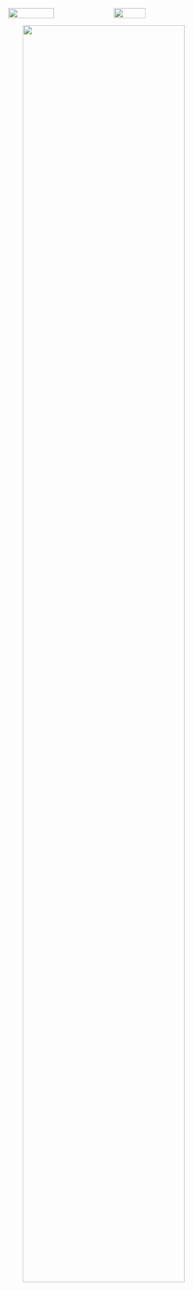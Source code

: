 <!-- <p align="center">
  <img
    width="80%"
    src="https://capsule-render.vercel.app/api?type=waving&color=auto&height=200&fontAlignY=40&section=header&text=Ryuna&fontSize=80"
    align="center"
  />
</p> -->

<p align="center" style="display: flex; flex-wrap: nowrap">
  <img
    width="42.5%"
    src="https://github-readme-stats.vercel.app/api?username=anottrx&theme=gotham&count_private=true&show_icons=true"
  />
  <img
    width="35.5%"
    src="https://github-readme-stats.vercel.app/api/top-langs?username=anottrx&show_icons=true&locale=en&layout=compact&theme=gotham"
  />
</p>

<p align="center">
  <img
    width="80%"
    src="https://github.com/anottrx/anottrx/blob/output/github-contribution-grid-snake.svg"
  />
</p>

<!-- 
![header](https://capsule-render.vercel.app/api?type=waving&color=auto&height=200&fontAlignY=40&section=header&text=Ryuna&fontSize=80)

![Ryuna's GitHub stats](https://github-readme-stats.vercel.app/api?username=anottrx&theme=buefy&show_icons=true)    
[![Top Langs](https://github-readme-stats.vercel.app/api/top-langs/?username=anottrx&layout=compact&theme=buefy)](https://github.com/anottrx/github-readme-stats).  

[![Solved.ac프로필](http://mazassumnida.wtf/api/v2/generate_badge?boj=riley)](https://solved.ac/riley)

![snake gif](https://github.com/anottrx/anottrx/blob/output/github-contribution-grid-snake.svg)
-->

